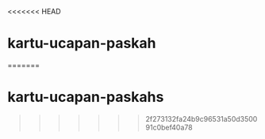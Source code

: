 <<<<<<< HEAD
# kartu-ucapan-paskah
=======
# kartu-ucapan-paskahs
>>>>>>> 2f273132fa24b9c96531a50d350091c0bef40a78
